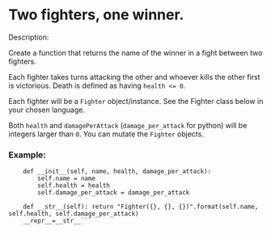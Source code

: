 # Two fighters, one winner.
Description:

Create a function that returns the name of the winner in a fight between two fighters.

Each fighter takes turns attacking the other and whoever kills the other first is victorious. Death is defined as having ```health <= 0```.

Each fighter will be a ```Fighter``` object/instance. See the Fighter class below in your chosen language.

Both ```health``` and ```damagePerAttack``` (```damage_per_attack``` for python) will be integers larger than ```0```. You can mutate the ```Fighter``` objects.
### Example:

```class Fighter(object):
    def __init__(self, name, health, damage_per_attack):
        self.name = name
        self.health = health
        self.damage_per_attack = damage_per_attack

    def __str__(self): return "Fighter({}, {}, {})".format(self.name, self.health, self.damage_per_attack)
    __repr__=__str__```